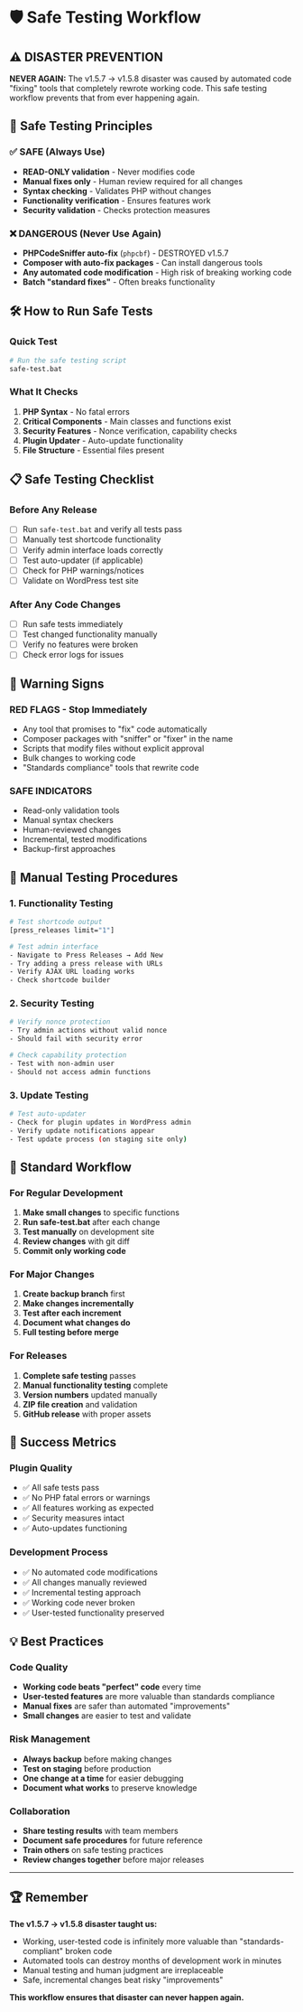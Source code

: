 # 🛡️ Safe Testing Workflow

## ⚠️ DISASTER PREVENTION

**NEVER AGAIN:** The v1.5.7 → v1.5.8 disaster was caused by automated code "fixing" tools that completely rewrote working code. This safe testing workflow prevents that from ever happening again.

## 🎯 Safe Testing Principles

### ✅ SAFE (Always Use)
- **READ-ONLY validation** - Never modifies code
- **Manual fixes only** - Human review required for all changes
- **Syntax checking** - Validates PHP without changes
- **Functionality verification** - Ensures features work
- **Security validation** - Checks protection measures

### ❌ DANGEROUS (Never Use Again)
- **PHPCodeSniffer auto-fix** (`phpcbf`) - DESTROYED v1.5.7
- **Composer with auto-fix packages** - Can install dangerous tools
- **Any automated code modification** - High risk of breaking working code
- **Batch "standard fixes"** - Often breaks functionality

## 🛠️ How to Run Safe Tests

### Quick Test
```bash
# Run the safe testing script
safe-test.bat
```

### What It Checks
1. **PHP Syntax** - No fatal errors
2. **Critical Components** - Main classes and functions exist
3. **Security Features** - Nonce verification, capability checks
4. **Plugin Updater** - Auto-update functionality
5. **File Structure** - Essential files present

## 📋 Safe Testing Checklist

### Before Any Release
- [ ] Run `safe-test.bat` and verify all tests pass
- [ ] Manually test shortcode functionality
- [ ] Verify admin interface loads correctly
- [ ] Test auto-updater (if applicable)
- [ ] Check for PHP warnings/notices
- [ ] Validate on WordPress test site

### After Any Code Changes
- [ ] Run safe tests immediately
- [ ] Test changed functionality manually
- [ ] Verify no features were broken
- [ ] Check error logs for issues

## 🚨 Warning Signs

### RED FLAGS - Stop Immediately
- Any tool that promises to "fix" code automatically
- Composer packages with "sniffer" or "fixer" in the name
- Scripts that modify files without explicit approval
- Bulk changes to working code
- "Standards compliance" tools that rewrite code

### SAFE INDICATORS
- Read-only validation tools
- Manual syntax checkers
- Human-reviewed changes
- Incremental, tested modifications
- Backup-first approaches

## 🔧 Manual Testing Procedures

### 1. Functionality Testing
```bash
# Test shortcode output
[press_releases limit="1"]

# Test admin interface
- Navigate to Press Releases → Add New
- Try adding a press release with URLs
- Verify AJAX URL loading works
- Check shortcode builder
```

### 2. Security Testing
```bash
# Verify nonce protection
- Try admin actions without valid nonce
- Should fail with security error

# Check capability protection
- Test with non-admin user
- Should not access admin functions
```

### 3. Update Testing
```bash
# Test auto-updater
- Check for plugin updates in WordPress admin
- Verify update notifications appear
- Test update process (on staging site only)
```

## 📝 Standard Workflow

### For Regular Development
1. **Make small changes** to specific functions
2. **Run safe-test.bat** after each change
3. **Test manually** on development site
4. **Review changes** with git diff
5. **Commit only working code**

### For Major Changes
1. **Create backup branch** first
2. **Make changes incrementally**
3. **Test after each increment**
4. **Document what changes do**
5. **Full testing before merge**

### For Releases
1. **Complete safe testing** passes
2. **Manual functionality testing** complete
3. **Version numbers** updated manually
4. **ZIP file creation** and validation
5. **GitHub release** with proper assets

## 🎯 Success Metrics

### Plugin Quality
- ✅ All safe tests pass
- ✅ No PHP fatal errors or warnings
- ✅ All features working as expected
- ✅ Security measures intact
- ✅ Auto-updates functioning

### Development Process
- ✅ No automated code modifications
- ✅ All changes manually reviewed
- ✅ Incremental testing approach
- ✅ Working code never broken
- ✅ User-tested functionality preserved

## 💡 Best Practices

### Code Quality
- **Working code beats "perfect" code** every time
- **User-tested features** are more valuable than standards compliance
- **Manual fixes** are safer than automated "improvements"
- **Small changes** are easier to test and validate

### Risk Management
- **Always backup** before making changes
- **Test on staging** before production
- **One change at a time** for easier debugging
- **Document what works** to preserve knowledge

### Collaboration
- **Share testing results** with team members
- **Document safe procedures** for future reference
- **Train others** on safe testing practices
- **Review changes together** before major releases

---

## 🏆 Remember

**The v1.5.7 → v1.5.8 disaster taught us:**
- Working, user-tested code is infinitely more valuable than "standards-compliant" broken code
- Automated tools can destroy months of development work in minutes
- Manual testing and human judgment are irreplaceable
- Safe, incremental changes beat risky "improvements"

**This workflow ensures that disaster can never happen again.**